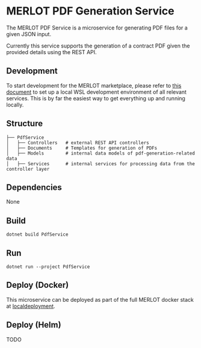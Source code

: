# MERLOT PDF Generation Service
The MERLOT PDF Service is a microservice for generating PDF files for a given JSON input.

Currently this service supports the generation of a contract PDF given the provided details using the REST API.


## Development

To start development for the MERLOT marketplace, please refer to [this document](https://github.com/merlot-education/.github/blob/main/Docs/DevEnv.md)
to set up a local WSL development environment of all relevant services.
This is by far the easiest way to get everything up and running locally.

## Structure

```
├── PdfService
│   ├── Controllers   # external REST API controllers
│   ├── Documents     # Templates for generation of PDFs
│   ├── Models        # internal data models of pdf-generation-related data
│   ├── Services      # internal services for processing data from the controller layer
```

## Dependencies
None

## Build

    dotnet build PdfService

## Run

    dotnet run --project PdfService

## Deploy (Docker)

This microservice can be deployed as part of the full MERLOT docker stack at
[localdeployment](https://github.com/merlot-education/localdeployment).

## Deploy (Helm)
TODO